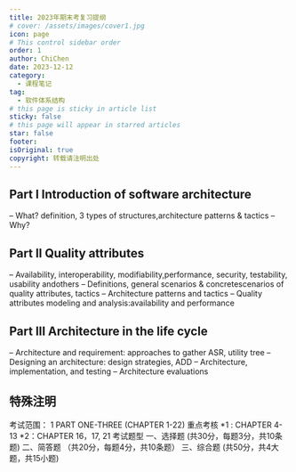 ```yaml
---
title: 2023年期末考复习提纲
# cover: /assets/images/cover1.jpg
icon: page
# This control sidebar order
order: 1
author: ChiChen
date: 2023-12-12
category:
  - 课程笔记
tag:
  - 软件体系结构
# this page is sticky in article list
sticky: false
# this page will appear in starred articles
star: false
footer: 
isOriginal: true
copyright: 转载请注明出处
---
```


## Part I Introduction of software architecture

– What? definition, 3 types of structures,architecture patterns & tactics
– Why?

## Part II Quality attributes

– Availability, interoperability, modifiability,performance, security, testability, usability andothers
– Definitions, general scenarios & concretescenarios of quality attributes, tactics
– Architecture patterns and tactics – Quality attributes modeling and analysis:availability and performance

## Part III Architecture in the life cycle

– Architecture and requirement: approaches to gather ASR, utility tree – Designing an architecture: design strategies, ADD
– Architecture, implementation, and testing
– Architecture evaluations

## 特殊注明

考试范围：
1 PART ONE-THREE (CHAPTER 1-22)
重点考核
*1 : CHAPTER 4-13
*2：CHAPTER 16，17, 21
考试题型
一、选择题 (共30分，每题3分，共10条题)
二、简答题 （共20分，每题4分，共10条题）
三、综合题 (共50分，共4大题，共15小题)
